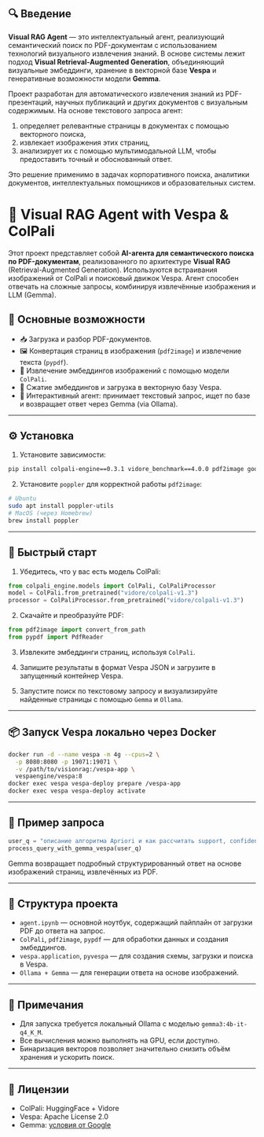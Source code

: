 ## 🔍 Введение

**Visual RAG Agent** — это интеллектуальный агент, реализующий семантический поиск по PDF-документам с использованием технологий визуального извлечения знаний. В основе системы лежит подход **Visual Retrieval-Augmented Generation**, объединяющий визуальные эмбеддинги, хранение в векторной базе **Vespa** и генеративные возможности модели **Gemma**.

Проект разработан для автоматического извлечения знаний из PDF-презентаций, научных публикаций и других документов с визуальным содержимым. На основе текстового запроса агент:
1. определяет релевантные страницы в документах с помощью векторного поиска,
2. извлекает изображения этих страниц,
3. анализирует их с помощью мультимодальной LLM, чтобы предоставить точный и обоснованный ответ.

Это решение применимо в задачах корпоративного поиска, аналитики документов, интеллектуальных помощников и образовательных систем.

# 🧠 Visual RAG Agent with Vespa & ColPali

Этот проект представляет собой **AI-агента для семантического поиска по PDF-документам**, реализованного по архитектуре **Visual RAG** (Retrieval-Augmented Generation). Используются встраивания изображений от ColPali и поисковый движок Vespa. Агент способен отвечать на сложные запросы, комбинируя извлечённые изображения и LLM (Gemma).

## 📌 Основные возможности

- 📥 Загрузка и разбор PDF-документов.
- 🖼️ Конвертация страниц в изображения (`pdf2image`) и извлечение текста (`pypdf`).
- 🔎 Извлечение эмбеддингов изображений с помощью модели `ColPali`.
- 💾 Сжатие эмбеддингов и загрузка в векторную базу Vespa.
- 🤖 Интерактивный агент: принимает текстовый запрос, ищет по базе и возвращает ответ через Gemma (via Ollama).

---

## ⚙️ Установка

1. Установите зависимости:

```bash
pip install colpali-engine==0.3.1 vidore_benchmark==4.0.0 pdf2image google-generativeai pypdf==5.0.1 pyvespa vespacli requests
```

2. Установите `poppler` для корректной работы `pdf2image`:

```bash
# Ubuntu
sudo apt install poppler-utils
# MacOS (через Homebrew)
brew install poppler
```

---

## 🚀 Быстрый старт

1. Убедитесь, что у вас есть модель ColPali:

```python
from colpali_engine.models import ColPali, ColPaliProcessor
model = ColPali.from_pretrained("vidore/colpali-v1.3")
processor = ColPaliProcessor.from_pretrained("vidore/colpali-v1.3")
```

2. Скачайте и преобразуйте PDF:

```python
from pdf2image import convert_from_path
from pypdf import PdfReader
```

3. Извлеките эмбеддинги страниц, используя `ColPali`.

4. Запишите результаты в формат Vespa JSON и загрузите в запущенный контейнер Vespa.

5. Запустите поиск по текстовому запросу и визуализируйте найденные страницы с помощью `Gemma` и `Ollama`.

---

## 📦 Запуск Vespa локально через Docker

```bash
docker run -d --name vespa -m 4g --cpus=2 \
  -p 8080:8080 -p 19071:19071 \
  -v /path/to/visionrag:/vespa-app \
  vespaengine/vespa:8
docker exec vespa vespa-deploy prepare /vespa-app
docker exec vespa vespa-deploy activate
```

---

## 🧠 Пример запроса

```python
user_q = "описание алгоритма Apriori и как рассчитать support, confidence и lift"
process_query_with_gemma_vespa(user_q)
```

Gemma возвращает подробный структурированный ответ на основе изображений страниц, извлечённых из PDF.

---

## 📁 Структура проекта

- `agent.ipynb` — основной ноутбук, содержащий пайплайн от загрузки PDF до ответа на запрос.
- `ColPali`, `pdf2image`, `pypdf` — для обработки данных и создания эмбеддингов.
- `vespa.application`, `pyvespa` — для создания схемы, загрузки и поиска в Vespa.
- `Ollama + Gemma` — для генерации ответа на основе изображений.

---

## 📌 Примечания

- Для запуска требуется локальный Ollama с моделью `gemma3:4b-it-q4_K_M`.
- Все вычисления можно выполнять на GPU, если доступно.
- Бинаризация векторов позволяет значительно снизить объём хранения и ускорить поиск.

---

## 📄 Лицензии

- ColPali: HuggingFace + Vidore
- Vespa: Apache License 2.0
- Gemma: [условия от Google](https://ai.google.dev/gemma/terms)
